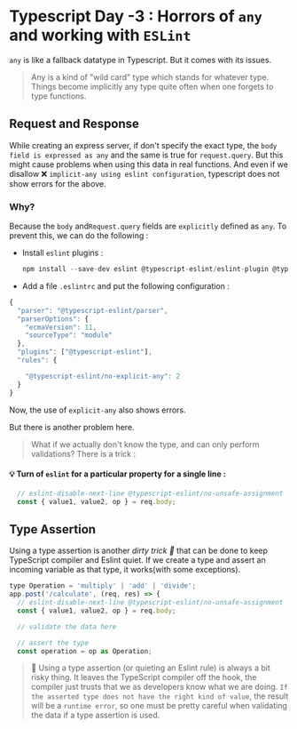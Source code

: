 # Typescript Day -3 : Horrors of `any` and working with `ESLint`
`any` is like a fallback datatype in Typescript. But it comes with its issues. 

> Any is a kind of "wild card" type which stands for whatever type.
> Things become implicitly any type quite often when one forgets to type functions.

## Request and Response
While creating an express server, if don't specify the exact type, the `body field is expressed as any` and the same is true for `request.query`. 
But this might cause problems when using this data in real functions. And even if we disallow ❌ `implicit-any using eslint configuration`, typescript does not show errors for the above. 
### Why?
Because the `body` and`Request.query` fields are `explicitly` defined as `any`.
To prevent this, we can do the following : 
- Install `eslint` plugins :
  ```js
  npm install --save-dev eslint @typescript-eslint/eslint-plugin @typescript-eslint/parser
  ```
- Add a file `.eslintrc` and put the following configuration :
```js
{
  "parser": "@typescript-eslint/parser",
  "parserOptions": {
    "ecmaVersion": 11,
    "sourceType": "module"
  },
  "plugins": ["@typescript-eslint"],
  "rules": {

    "@typescript-eslint/no-explicit-any": 2
  }
}
```
Now, the use of `explicit-any` also shows errors.

But there is another problem here.

> What if we actually don't know the type, and can only perform validations? There is a trick :
#### 💡 Turn of `eslint` for a particular property for a single line :
```js
  // eslint-disable-next-line @typescript-eslint/no-unsafe-assignment
  const { value1, value2, op } = req.body;
```

## Type Assertion
Using a type assertion is another *dirty trick 🚩*  that can be done to keep TypeScript compiler and Eslint quiet.
If we create a type and assert an incoming variable as that type, it works(with some exceptions).
```js
type Operation = 'multiply' | 'add' | 'divide';
app.post('/calculate', (req, res) => {
  // eslint-disable-next-line @typescript-eslint/no-unsafe-assignment
  const { value1, value2, op } = req.body;

  // validate the data here

  // assert the type
  const operation = op as Operation;
```
> 🚨 Using a type assertion (or quieting an Eslint rule) is always a bit risky thing. It leaves the TypeScript compiler off the hook, the compiler just trusts that we as developers know what we are doing. `If the asserted type does not have the right kind of value`, the result will be a `runtime error`, so one must be pretty careful when validating the data if a type assertion is used.

